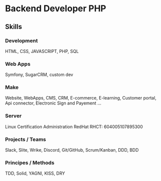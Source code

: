 #  Backend Developer PHP

## Skills 

### Development
HTML, CSS, JAVASCRIPT, PHP, SQL

### Web Apps
Symfony, SugarCRM, custom dev

### Make
Website, WebApps, CMS, CRM, E-commerce, E-learning, Customer portal, Api connector, Electronic Sign and Payement ...

### Server
Linux Certification Administration RedHat RHCT: 604005107895300

### Projects / Teams
Slack, Slite, Wrike, Discord, Git/GitHub, Scrum/Kanban, DDD, BDD 

### Principes / Methods 
TDD, Solid, YAGNI, KISS, DRY